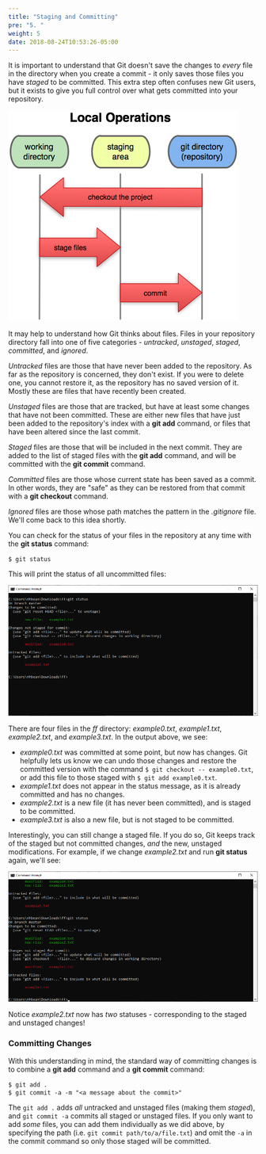 ```yaml
---
title: "Staging and Committing"
pre: "5. "
weight: 5
date: 2018-08-24T10:53:26-05:00
---
```


It is important to understand that Git doesn't save the changes to _every_ file in the directory when you create a commit - it only saves those files you have _staged_ to be committed. This extra step often confuses new Git users, but it exists to give you full control over what gets committed into your repository.

![Staging Diagram](/images/b.5.3.png)

It may help to understand how Git thinks about files.  Files in your repository directory fall into one of five categories - _untracked_, _unstaged_, _staged_, _committed_, and _ignored_.  

_Untracked_ files are those that have never been added to the repository.  As far as the repository is concerned, they don't exist.  If you were to delete one, you cannot restore it, as the repository has no saved version of it.  Mostly these are files that have recently been created.

_Unstaged_ files are those that are tracked, but have at least some changes that have not been committed.  These are either new files that have just been added to the repository's index with a **git add** command, or files that have been altered since the last commit.

_Staged_ files are those that will be included in the next commit.  They are added to the list of staged files with the **git add** command, and will be committed with the **git commit** command.

_Committed_ files are those whose current state has been saved as a commit.  In other words, they are "safe" as they can be restored from that commit with a **git checkout** command.

_Ignored_ files are those whose path matches the pattern in the _.gitignore_ file.  We'll come back to this idea shortly.

You can check for the status of your files in the repository at any time with the **git status** command:

```
$ git status 
```

This will print the status of all uncommitted files:

![The output of git status](/images/b.5.1.png)

There are four files in the _ff_ directory: _example0.txt_, _example1.txt_, _example2.txt_, and _example3.txt_. In the output above, we see:

* _example0.txt_ was committed at some point, but now has changes.  Git helpfully lets us know we can undo those changes and restore the committed version with the command `$ git checkout -- example0.txt`, or add this file to those staged with `$ git add example0.txt`.
* _example1.txt_ does not appear in the status message, as it is already committed and has no changes.
* _example2.txt_ is a new file (it has never been committed), and is staged to be committed.
* _example3.txt_ is also a new file, but is not staged to be committed.

Interestingly, you can still change a staged file.  If you do so, Git keeps track of the staged but not committed changes, _and_ the new, unstaged modifications.  For example, if we change _example2.txt_ and run **git status** again, we'll see:

![The output of git status](/images/b.5.2.png)

Notice _example2.txt_ now has _two_ statuses - corresponding to the staged and unstaged changes!

### Committing Changes 

With this understanding in mind, the standard way of committing changes is to combine a **git add** command and a **git commit** command:

```
$ git add .
$ git commit -a -m "<a message about the commit>"
```

The `git add .` adds _all_ untracked and unstaged files (making them _staged_), and `git commit -a` commits all staged or unstaged files.  If you only want to add _some_ files, you can add them individually as we did above, by specifying the path (i.e. `git commit path/to/a/file.txt`) and omit the `-a` in the commit command so only those staged will be committed.  